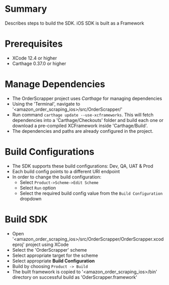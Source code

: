 # Summary

Describes steps to build the SDK.
iOS SDK is built as a Framework

# Prerequisites

 - XCode 12.4 or higher 
 - Carthage 0.37.0 or higher 

# Manage Dependencies

- The OrderScrapper project uses *Carthage* for managing dependencies
- Using the 'Terminal', navigate to '<amazon_order_scraping_ios>/src/OrderScrapper/'
- Run command `carthage update --use-xcframeworks`. This will fetch dependencies into a 'Carthage/Checkouts' folder and build each one or download a pre-compiled XCFramework inside 'Carthage/Build'.
- The dependencies and paths are already configured in the project.

# Build Configurations

- The SDK supports these build configurations: Dev, QA, UAT & Prod
- Each build config points to a different URI endpoint
- In order to change the build configuration:
  - Select `Product->Scheme->Edit Scheme`
  - Select `Run` option
  - Select the required build config value from the `Build Configuration` dropdown

# Build SDK

- Open '<amazon_order_scraping_ios>/src/OrderScrapper/OrderScrapper.xcodeproj' project using XCode
- Select the 'OrderScrapper' scheme
- Select appropriate target for the scheme
- Select appropriate **Build Configuration**
- Build by choosing `Product -> Build`
- The built framework is copied to '<amazon_order_scraping_ios>/bin' directory on successful build as 'OderScrapper.framework'
